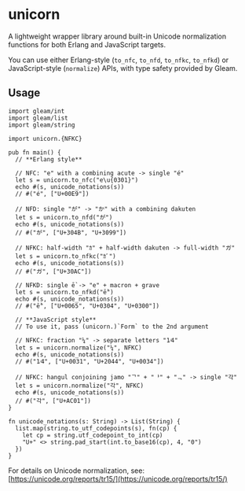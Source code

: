 # unicorn

A lightweight wrapper library around built-in Unicode normalization functions for both Erlang and JavaScript targets.

You can use either Erlang-style (`to_nfc`, `to_nfd`, `to_nfkc`, `to_nfkd`) or JavaScript-style (`normalize`) APIs, with type safety provided by Gleam.


## Usage

```gleam
import gleam/int
import gleam/list
import gleam/string

import unicorn.{NFKC}

pub fn main() {
  // **Erlang style**

  // NFC: "e" with a combining acute -> single "é"
  let s = unicorn.to_nfc("e\u{0301}")
  echo #(s, unicode_notations(s))
  // #("é", ["U+00E9"])

  // NFD: single "が" -> "か" with a combining dakuten
  let s = unicorn.to_nfd("が")
  echo #(s, unicode_notations(s))
  // #("が", ["U+304B", "U+3099"])

  // NFKC: half-width "ｶ" + half-width dakuten -> full-width "ガ"
  let s = unicorn.to_nfkc("ｶﾞ")
  echo #(s, unicode_notations(s))
  // #("ガ", ["U+30AC"])

  // NFKD: single ḕ -> "e" + macron + grave
  let s = unicorn.to_nfkd("ḕ")
  echo #(s, unicode_notations(s))
  // #("ḕ", ["U+0065", "U+0304", "U+0300"])

  // **JavaScript style**
  // To use it, pass (unicorn.)`Form` to the 2nd argument

  // NFKC: fraction "¼" -> separate letters "1⁄4"
  let s = unicorn.normalize("¼", NFKC)
  echo #(s, unicode_notations(s))
  // #("1⁄4", ["U+0031", "U+2044", "U+0034"])

  // NFKC: hangul conjoining jamo "ᄀ" + "ᅡ" + "ᆨ" -> single "각"
  let s = unicorn.normalize("각", NFKC)
  echo #(s, unicode_notations(s))
  // #("각", ["U+AC01"])
}

fn unicode_notations(s: String) -> List(String) {
  list.map(string.to_utf_codepoints(s), fn(cp) {
    let cp = string.utf_codepoint_to_int(cp)
    "U+" <> string.pad_start(int.to_base16(cp), 4, "0")
  })
}
```

For details on Unicode normalization, see:
[https://unicode.org/reports/tr15/](https://unicode.org/reports/tr15/)
